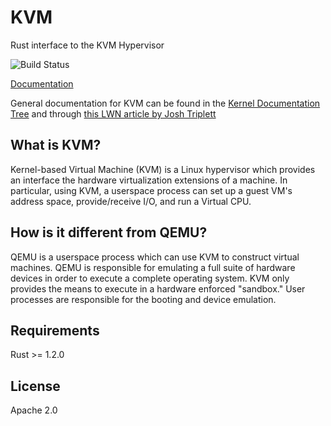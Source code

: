 # KVM

Rust interface to the KVM Hypervisor

![Build Status](https://travis-ci.org/dschatzberg/kvm.svg?branch=master)

[Documentation](https://dschatzberg.github.io/kvm/)

General documentation for KVM can be found in the
[Kernel Documentation Tree](https://kernel.org/doc/Documentation/virtual/kvm/api.txt)
and through
[this LWN article by Josh Triplett](https://lwn.net/Articles/658511/)
## What is KVM?

Kernel-based Virtual Machine (KVM) is a Linux hypervisor which
provides an interface the hardware virtualization extensions of a
machine. In particular, using KVM, a userspace process can set up a
guest VM's address space, provide/receive I/O, and run a Virtual CPU.

## How is it different from QEMU?

QEMU is a userspace process which can use KVM to construct virtual
machines. QEMU is responsible for emulating a full suite of hardware
devices in order to execute a complete operating system. KVM only
provides the means to execute in a hardware enforced "sandbox." User
processes are responsible for the booting and device emulation.

## Requirements
Rust >= 1.2.0

## License

Apache 2.0
